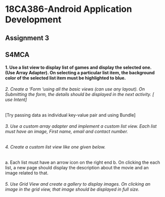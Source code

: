 # 18CA386-Android Application Development 
## Assignment 3
## S4MCA


#### 1.	Use a list view to display list of games and display the selected one. (Use Array Adapter). On selecting a particular list item, the background color of the selected list item must be highlighted to blue.

###### 2.	Create a ‘Form ‘using all the basic views (can use any layout). On Submitting the form, the details should be displayed in the next activity. [ use Intent]
[Try passing data as individual key-value pair and using Bundle]

###### 3.	Use a custom array adapter and implement a custom list view. Each list must have an image, First name, email and contact number.

###### 4.	Create a custom list view like one given below.
a.	Each list must have an arrow icon on the right end
b.	On clicking the each list, a new page should display the description about the movie and an image related to that.

###### 5.	Use Grid View and create a gallery to display images. On clicking an image in the grid view, that image should be displayed in full size.
